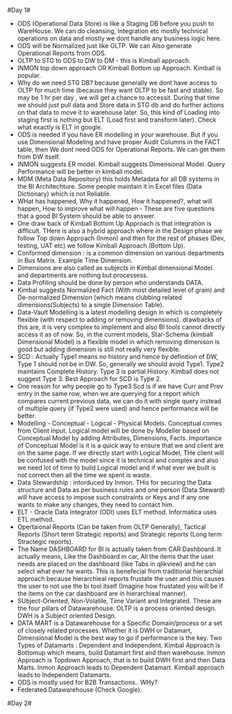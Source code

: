 #Day 1#
* ODS (Operational Data Store) is like a Staging DB before you push to WareHouse. We can do cleansing, Integration etc mostly technical operations on data and mostly we dont handle any business logic here. 
* ODS will be Normalized just like OLTP. We can Also generate Operational Reports from ODS. 
* OLTP to STG to ODS to DW to DM - this is Kimball approach. 
* INMON top down approach OR Kimball Bottom up Approach. Kimball is popular. 
* Why do we need STG DB? because generally we dont have access to OLTP for much time (because they want OLTP to be fast and stable). So may be 1 hr per day , we will get a chance to accessit. During that time we should just pull data and Store data in STG db and do further actions on that data to move it to warehouse later. So, this kind of Loading into staging first is nothing but ELT (Load first and transform later). Check what exactly is ELT in google. 
* ODS is needed if you have ER modelling in your warehouse. But if you use Dimensional Modeling and have proper Audit Columns in the FACT table, then We dont need ODS for Operational Reports. We can get them from DW itself. 
* INMON suggests ER model. Kimball suggests Dimensional Model. Query Performance will be better in kimball model. 
* MDM (Meta Data Repository) this holds Metadata for all DB systems in the BI Architechture. Some people maintain it in Excel files (Data Dictionary) which is not Reliable. 
* WHat has happened, Why it happened, How it happened?, what will happen, How to improve what will happen - These are five questions that a good BI System should be able to answer. 
* One draw back of Kimball Bottom Up Approach is that integration is difficult. THere is also a hybrid approach where in the Design phase we follow Top down Approach (Inmon) and then for the rest of phases (Dev, testing, UAT etc) we follow Kimball Approach (Bottom Up).
* Conformed dimension : is a common dimension on various departments in Bus Matrix. Example Time Dimension. 
* Dimensions are also called as subjects in Kimbal dimensional Model. and departments are nothing but processess. 
* Data Profiling should be done by person who understands DATA. 
* Kimbal suggests Normalized Fact (With most detailed level of grain) and De-normalized Dimension (which means clubbing related dimensions(Subjects) to a single Dimension Table).
* Data-Vault Modelling is a latest modelling design in which is completely flexible (with respect to adding or removing dimensions). drawbacks of this are, it is very complex to implement and also BI tools cannot directly access it as of now. So, in the current models, Star-Schema (kimball Dimensional Model) is a flexible model in which removing dimenison is good but adding dimension is still not really very flexible.
* SCD : Actually Type1 means no history and hence by definition of DW, Type 1 should not be in DW. So, generally we should avoid Type1. Type2 maintains Complete History. Type 3 is partial History. Kimball does not suggest Type 3. Best Approach for SCD is Type 2. 
* One reason for why people go to Type3 Scd is if we have Curr and Prev entry in the same row, when we are querying for a report which compares current previous data, we can do it with single query instead of multiple query (if Type2 were used) and hence performance will be better.
* Modelling - Conceptual - Logical - Physical Models. Conceptual comes from Client input. Logical model will be done by Modeller based on Conceptual Model by adding Attributes, Dimensions, Facts. Importance of Conceptual Model is it is a quick way to ensure that we and client are on the same page. If we directly start with Logical Model, THe client will be confused with the model since it is technical and complex and also we need lot of time to build Logical model and if what ever we built is not correct then all the time we spent is waste. 
* Data Stewardship : intorduced by Inmon. THis for securing the Data structure and Data as per business rules and one person (Data Steward) will have access to impose such constraints or Keys and if any one wants to make any changes, they need to contact him. 
* ELT - Oracle Data Integrator (ODI) uses ELT method. Informatica uses ETL method. 
* Opertaional Reports (Can be taken from OLTP Generally), Tactical Reports (Short term Strategic reports) and Strategic reports (Long term Stractegic reports).
* The Name DASHBOARD for BI is actually taken from CAR Dashboard. It actually means, Like the Dashboard in car, All the items that the user needs are placed on the dashboard (like Tabs in qlikview) and he can select what ever he wants. This is benefecial from traditional hierarchial approach because hierarchieal reports frustate the user and this causes the user to not use the bi tool itself (Imagine how frustated you will be if the items on the car dashboard are in hierarchieal manner).
* SUbject-Oriented, Non-Volatile, Time Variant and Integrated. These are the four pillars of Datawarehouse. OLTP is a process oriented design. DWH is a Subject oriented Design. 
* DATA MART is a Datawarehouse for a Specific Domain/process or a set of closely related processes. Whether it is DWH or Datamart, Dimensional Model is the best way to go if performance is the key. Two Types of Datamarts : Dependent and Independent. Kimbal Approach is Bottomup which means, build Datamart first and then warehouse. Inmon Approach is Topdown Approach, that  is to build DWH first and then Data Marts. Inmon Approach leads to Dependent Datamart. Kimball approach leads to Independent Datamarts.
* ODS is mostly used for B2B Transactions.. WHy?
* Federated Datawarehouse (Check Google).

#Day 2#
